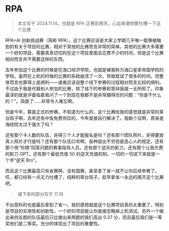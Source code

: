# RPA

> 本文写于 2024.11.14，也就是 RPA 正赛前两天，心血来潮想要吐槽一下这个比赛

RPA+AI 创新挑战赛（简称 RPA），这个比赛应该是大家上学期几乎唯一能够接触到的有关于项目的比赛，相对于其他的比赛而言非常的简单。其他的比赛大多需要一个好的项目，需要真真切切的在这个项目里面去花费不少的时间，但是这个比赛相对而言并不需要这样的东西。

去年参加这个比赛的时候是在海口经济学院，也就是被我称为海口皇家帝国学院的学校。虽然在上机的时候的比赛的系统崩溃了一次，导致耽误了很多的时间，但整体而言也算得上是顺利——或者应该说整个线下参赛的过程相对而言比较的顺利。不过由于我是代替别人参加的比赛，除了线下的参赛和答辩我就一无所知了。印象最深的就是评委指着我问了一个到现在我都不是非常绷得住的问题：“你是干什么的？”。简直了……非常令人难忘啊。

但是今年，算是正式的参赛。不知道为什么的，这个比赛给我的感觉就是非常的草台班子啊，去年还有中饭免费供应的，今年直接自行解决了。我勒个豆啊，原来是海经院太过于强大了吗？

还有那个卡人数的队伍，非得三个人才能报名是吗？还有那个团队照片，非得要放真人照片才行是吗？还有那个队伍口号啊，各种层出不穷但是恶心人的规定，还有那个用“你猜”回答问题的赛事指导人员。还有那个逆天的影刀，还有那个让我欠费的影刀 GPT，还有那个最低充值 50 的逆天充值机制。一切的一切说下来就是一个字“逆天 Bro”。

而且这个比赛最高只有省赛啊，没有国赛，甚至拿了省一就不让你后续参赛了。哎，都已经有一点无力吐槽了，纯粹的草台班子。趁早拿省一永远的离开这个比赛吧。

> 接下来的部分写于 11.18

不出意料的也是最后拿到了省一。我的感想就是这个比赛项目真的太重要了，特别是项目的实用性和创新性。一个好的项目能让你直接忽略掉上机测试。另外一个做出来四五题的队伍最后只比做出来两题的我们高出 0.37 分，而且最后我们是一等奖他们是二等奖。充分的体现出了项目的重要性。
